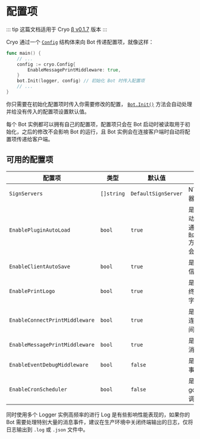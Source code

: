 # 配置项

::: tip
这篇文档适用于 Cryo [β v0.1.7](https://github.com/machinacanis/cryo/releases/tag/v0.1.7) 版本
:::

Cryo 通过一个 [`Config`](https://pkg.go.dev/github.com/machinacanis/cryo#Config) 结构体来向 Bot 传递配置项，就像这样：

```go
func main() {
    // ...
    config := cryo.Config{
        EnableMessagePrintMiddleware: true,
    }
    bot.Init(logger, config) // 初始化 Bot 时传入配置项
    // ...
}

```

你只需要在初始化配置项时传入你需要修改的配置， [`Bot.Init()`](https://pkg.go.dev/github.com/machinacanis/cryo#Bot.Init) 方法会自动处理并给没有传入的配置项设置默认值。

每个 Bot 实例都可以拥有自己的配置项，配置项只会在 Bot 启动时被读取用于初始化，之后的修改不会影响 Bot 的运行，且 Bot 实例会在连接客户端时自动将配置项传递给客户端。

## 可用的配置项

| 配置项                            | 类型         | 默认值                 | 简介                                                                                                                |
|--------------------------------|------------|---------------------|-------------------------------------------------------------------------------------------------------------------|
| `SignServers`                  | `[]string` | `DefaultSignServer` | NTQQ 签名服务器地址列表                                                                                                    |
| `EnablePluginAutoLoad`         | `bool`     | `true`              | 是否启用插件自动加载，启用时通过 [`Bot.AddPlugin()`](https://pkg.go.dev/github.com/machinacanis/cryo#Bot.AddPlugin) 方法添加的插件会被自动启用 |
| `EnableClientAutoSave`         | `bool`     | `true`              | 是否启用客户端信息自动保存                                                                                                     |
| `EnablePrintLogo`              | `bool`     | `true`              | 是否在启用时向终端打印 ASCII 字符画 Logo                                                                                        |
| `EnableConnectPrintMiddleware` | `bool`     | `true`              | 是否启用内置的连接事件打印中间件                                                                                                  |
| `EnableMessagePrintMiddleware` | `bool`     | `true`              | 是否启用内置的消息打印中间件                                                                                                    |
| `EnableEventDebugMiddleware`   | `bool`     | `false`             | 是否启用内置的事件调试中间件                                                                                                    |
| `EnableCronScheduler`          | `bool`     | `false`             | 是否启用内置的gocron定时任务调度器                                                                                              |                                                                                                                   |

同时使用多个 Logger 实例高频率的进行 Log 是有些影响性能表现的，如果你的 Bot 需要处理特别大量的消息事件，建议在生产环境中关闭终端输出的日志，仅将日志输出到 `.log` 或 `.json` 文件中。